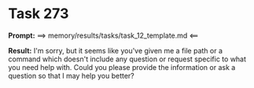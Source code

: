 # Task 273

**Prompt:** ==> memory/results/tasks/task_12_template.md <==

**Result:**
I'm sorry, but it seems like you've given me a file path or a command which doesn't include any question or request specific to what you need help with. Could you please provide the information or ask a question so that I may help you better?
